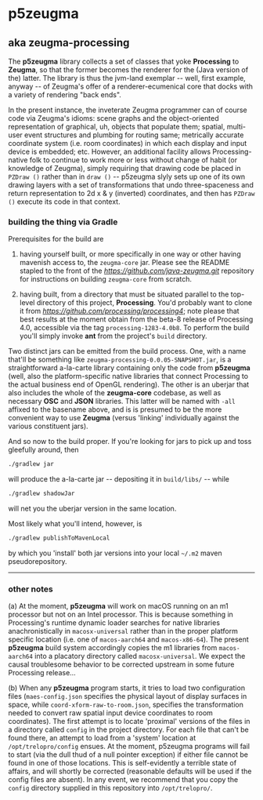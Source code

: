 # p5zeugma
## aka zeugma-processing

The **p5zeugma** library collects a set of classes that yoke
**Processing** to **Zeugma**, so that the former becomes the renderer
for the (Java version of the) latter. The library is thus the jvm-land
exemplar -- well, first example, anyway -- of Zeugma's offer of a
renderer-ecumenical core that docks with a variety of rendering "back
ends".

In the present instance, the inveterate Zeugma programmer can of
course code via Zeugma's idioms: scene graphs and the object-oriented
representation of graphical, uh, objects that populate them; spatial,
multi-user event structures and plumbing for routing same; metrically
accurate coordinate system (i.e. room coordinates) in which each
display and input device is embedded; etc. However, an additional
facility allows Processing-native folk to continue to work more or
less without change of habit (or knowledge of Zeugma), simply
requiring that drawing code be placed in `PZDraw ()` rather than in
`draw ()` -- p5zeugma slyly sets up one of its own drawing layers with
a set of transformations that undo three-spaceness and return
representation to 2d x & y (inverted) coordinates, and then has
`PZDraw ()` execute its code in that context.


### building the thing via Gradle

Prerequisites for the build are

1. having yourself built, or more specifically in one way or other having
mavenish access to, the `zeugma-core` jar. Please see the README stapled to
the front of the _https://github.com/java-zeugma.git_ repository for
instructions on building `zeugma-core` from scratch.

2. having built, from a directory that must be situated parallel to
the top-level directory of this project, **Processing**. You'd
probably want to clone it from
_https://github.com/processing/processing4_; note please that best
results at the moment obtain from the beta-8 release of Processing
4.0, accessible via the tag `processing-1283-4.0b8`.  To perform the
build you'll simply invoke **ant** from the project's `build`
directory.

Two distinct jars can be emitted from the build process. One, with a
name that'll be something like
`zeugma-processing-0.0.05-SNAPSHOT.jar`, is a straightforward
a-la-carte library containing only the code from **p5zeugma** (well,
also the platform-specific native libraries that connect Processing to
the actual business end of OpenGL rendering). The other is an uberjar
that also includes the whole of the **zeugma-core** codebase, as well
as necessary **OSC** and **JSON** libraries. This latter will be named
with `-all` affixed to the basename above, and is is presumed to be
the more convenient way to use **Zeugma** (versus 'linking'
individually against the various constituent jars).

And so now to the build proper. If you're looking for jars to pick up and
toss gleefully around, then
```sh
./gradlew jar
```
will produce the a-la-carte jar -- depositing it in `build/libs/` -- while
```sh
./gradlew shadowJar
```
will net you the uberjar version in the same location.

Most likely what you'll intend, however, is
```sh
./gradlew publishToMavenLocal
```
by which you 'install' both jar versions into your local `~/.m2` maven
pseudorepository.

- - -

### other notes

(a) At the moment, **p5zeugma** will work on macOS running on an m1
processor but not on an Intel processor. This is because something in
Processing's runtime dynamic loader searches for native libraries
anachronistically in `macosx-universal` rather than in the proper
platform specific location (i.e. one of `macos-aarch64` and
`macos-x86-64`). The present **p5zeugma** build system accordingly
copies the m1 libraries from `macos-aarch64` into a placatory
directory called `macosx-universal`. We expect the causal troublesome
behavior to be corrected upstream in some future Processing release...

(b) When any **p5zeugma** program starts, it tries to load two
configuration files (`maes-config.json` specifies the physical layout
of display surfaces in space, while `coord-xform-raw-to-room.json`,
specifies the transformation needed to convert raw spatial input
device coordinates to room coordinates). The first attempt is to
locate 'proximal' versions of the files in a directory called `config`
in the project directory. For each file that can't be found there, an
attempt to load from a 'system' location at `/opt/trelopro/config`
ensues. At the moment, p5zeugma programs will fail to start (via the
dull thud of a null pointer exception) if either file cannot be found
in one of those locations. This is self-evidently a terrible state of
affairs, and will shortly be corrected (reasonable defaults will be
used if the config files are absent). In any event, we recommend that
you copy the `config` directory supplied in this repository into
`/opt/trelopro/`.
